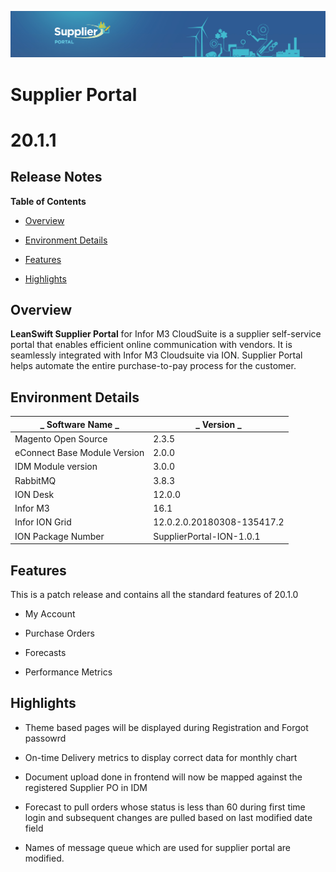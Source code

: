
![Supplier portal banner](../../../../images/banner-supplier-portal.jpg)

# **Supplier Portal**

# **20.1.1**

## **Release Notes**

**Table of Contents**

- [Overview](#overview)

- [Environment Details](#environment-details)

- [Features](#features)

- [Highlights](#highlights)



## **Overview**

**LeanSwift Supplier Portal** for Infor M3 CloudSuite is a supplier self-service portal that enables efficient online communication with vendors. It is seamlessly integrated with Infor M3 Cloudsuite via ION. Supplier Portal helps automate the entire purchase-to-pay process for the customer.



## **Environment Details**

| _ **Software Name** _ | _ **Version** _ |
| --- | --- |
| Magento Open Source | 2.3.5 |
| eConnect Base Module Version | 2.0.0 |
| IDM Module version | 3.0.0 |
| RabbitMQ | 3.8.3 |
| ION Desk | 12.0.0 |
| Infor M3 | 16.1 |
| Infor ION Grid | 12.0.2.0.20180308-135417.2 |
| ION Package Number | SupplierPortal-ION-1.0.1 |




## **Features**
This is a patch release and contains all the standard features of 20.1.0

- My Account

- Purchase Orders

- Forecasts

- Performance Metrics


## **Highlights**

- Theme based pages will be displayed during Registration and Forgot passowrd

- On-time Delivery metrics to display correct data for monthly chart

- Document upload done in frontend will now be mapped against the registered Supplier PO in IDM

- Forecast to pull orders whose status is less than 60 during first time login and subsequent changes are pulled based on last modified date field

- Names of message queue which are used for supplier portal are modified.




